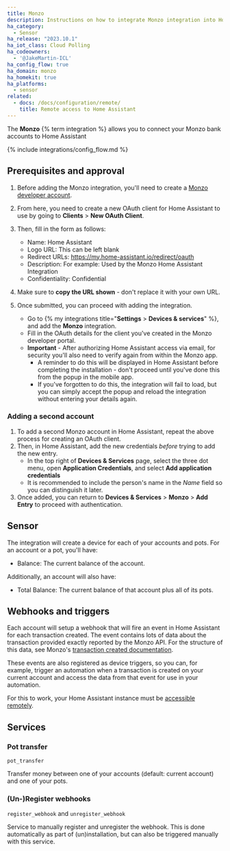 ```yaml
---
title: Monzo
description: Instructions on how to integrate Monzo integration into Home Assistant.
ha_category:
  - Sensor
ha_release: "2023.10.1"
ha_iot_class: Cloud Polling
ha_codeowners:
  - '@JakeMartin-ICL'
ha_config_flow: true
ha_domain: monzo
ha_homekit: true
ha_platforms:
  - sensor
related:
  - docs: /docs/configuration/remote/
    title: Remote access to Home Assistant
---
```


The **Monzo** {% term integration %} allows you to connect your Monzo bank accounts to Home Assistant

{% include integrations/config_flow.md %}

## Prerequisites and approval

1. Before adding the Monzo integration, you'll need to create a [Monzo developer account](https://developers.monzo.com/). 
2. From here, you need to create a new OAuth client for Home Assistant to use by going to **Clients** > **New OAuth Client**. 
3. Then, fill in the form as follows:
   - Name: Home Assistant
   - Logo URL: This can be left blank
   - Redirect URLs: <https://my.home-assistant.io/redirect/oauth>
   - Description: For example: Used by the Monzo Home Assistant Integration
   - Confidentiality: Confidential

4. Make sure to **copy the URL shown** - don't replace it with your own URL.
5. Once submitted, you can proceed with adding the integration.
   - Go to {% my integrations title="**Settings** > **Devices & services**" %}, and add the **Monzo** integration.
   - Fill in the OAuth details for the client you've created in the Monzo developer portal.
   - **Important** - After authorizing Home Assistant access via email, for security you'll also need to verify again from within the Monzo app. 
     - A reminder to do this will be displayed in Home Assistant before completing the installation - don't proceed until you've done this from the popup in the mobile app.
     - If you've forgotten to do this, the integration will fail to load, but you can simply accept the popup and reload the integration without entering your details again.

### Adding a second account

1. To add a second Monzo account in Home Assistant, repeat the above process for creating an OAuth client.
2. Then, in Home Assistant, add the new credentials *before* trying to add the new entry. 
   - In the top right of **Devices & Services** page, select the three dot menu, open **Application Credentials**, and select **Add application credentials**
   - It is recommended to include the person's name in the *Name* field so you can distinguish it later. 
3. Once added, you can return to **Devices & Services** > **Monzo** > **Add Entry** to proceed with authentication.

## Sensor

The integration will create a device for each of your accounts and pots. For an account or a pot, you'll have:

- Balance: The current balance of the account.

Additionally, an account will also have:

- Total Balance: The current balance of that account plus all of its pots.

## Webhooks and triggers

Each account will setup a webhook that will fire an event in Home Assistant for each transaction created. The event contains lots of data about the transaction provided exactly reported by the Monzo API. For the structure of this data, see Monzo's [transaction created documentation](https://docs.monzo.com/#transaction-created).

These events are also registered as device triggers, so you can, for example, trigger an automation when a transaction is created on your current account and access the data from that event for use in your automation.

<div class='note warning'>

For this to work, your Home Assistant instance must be [accessible remotely](/docs/configuration/remote/).

</div>

## Services

### Pot transfer

`pot_transfer`

Transfer money between one of your accounts (default: current account) and one of your pots.

### (Un-)Register webhooks

`register_webhook` and `unregister_webhook`

Service to manually register and unregister the webhook. This is done automatically as part of (un)installation, but can also be triggered manually with this service.
